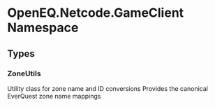 ﻿# OpenEQ.Netcode.GameClient Namespace

## Types

### ZoneUtils

Utility class for zone name and ID conversions
            Provides the canonical EverQuest zone name mappings


